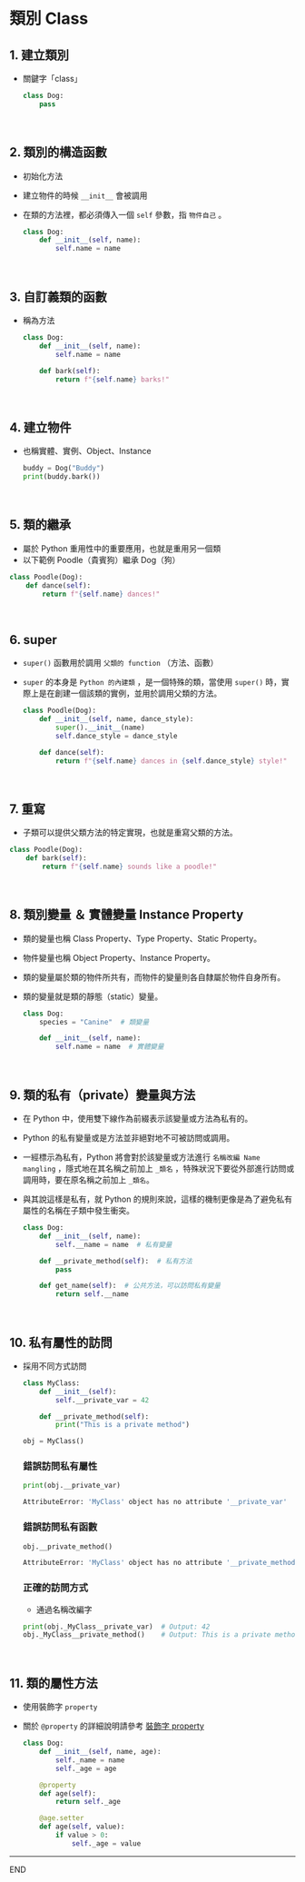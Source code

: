 # 類別 Class

## 1. 建立類別
- 關鍵字「class」

    ```python 
    class Dog:
        pass
    ```

</br>

## 2. 類別的構造函數
- 初始化方法
- 建立物件的時候 `__init__` 會被調用
- 在類的方法裡，都必須傳入一個 `self` 參數，指 `物件自己` 。

    ```python
    class Dog:
        def __init__(self, name):
            self.name = name
    ```

</br>

## 3. 自訂義類的函數
- 稱為方法

    ```python
    class Dog:
        def __init__(self, name):
            self.name = name

        def bark(self):
            return f"{self.name} barks!"
    ```

</br>

## 4. 建立物件 
- 也稱實體、實例、Object、Instance
  
    ```python
    buddy = Dog("Buddy")
    print(buddy.bark())
    ```

</br>

## 5. 類的繼承
- 屬於 Python 重用性中的重要應用，也就是重用另一個類
- 以下範例 Poodle（貴賓狗）繼承 Dog（狗）

```python
class Poodle(Dog):
    def dance(self):
        return f"{self.name} dances!"
```

</br>

## 6. super
- `super()` 函數用於調用 `父類的 function` （方法、函數）
- `super` 的本身是 `Python 的內建類` ，是一個特殊的類，當使用 `super()` 時，實際上是在創建一個該類的實例，並用於調用父類的方法。

    ```python
    class Poodle(Dog):
        def __init__(self, name, dance_style):
            super().__init__(name)
            self.dance_style = dance_style

        def dance(self):
            return f"{self.name} dances in {self.dance_style} style!"
    ```

</br>

## 7. 重寫
- 子類可以提供父類方法的特定實現，也就是重寫父類的方法。

```python
class Poodle(Dog):
    def bark(self):
        return f"{self.name} sounds like a poodle!"
```

</br>

## 8. 類別變量 ＆ 實體變量 Instance Property
- 類的變量也稱 Class Property、Type Property、Static Property。
- 物件變量也稱 Object Property、Instance Property。
- 類的變量屬於類的物件所共有，而物件的變量則各自隸屬於物件自身所有。
- 類的變量就是類的靜態（static）變量。


    ```python
    class Dog:
        species = "Canine"  # 類變量

        def __init__(self, name):
            self.name = name  # 實體變量
    ```

</br>

## 9. 類的私有（private）變量與方法
- 在 Python 中，使用雙下線作為前綴表示該變量或方法為私有的。
- Python 的私有變量或是方法並非絕對地不可被訪問或調用。
- 一經標示為私有，Python 將會對於該變量或方法進行 `名稱改編 Name mangling` ，隱式地在其名稱之前加上 `_類名` ，特殊狀況下要從外部進行訪問或調用時，要在原名稱之前加上 `_類名`。
- 與其說這樣是私有，就 Python 的規則來說，這樣的機制更像是為了避免私有屬性的名稱在子類中發生衝突。


    ```python
    class Dog:
        def __init__(self, name):
            self.__name = name  # 私有變量

        def __private_method(self):  # 私有方法
            pass

        def get_name(self):  # 公共方法，可以訪問私有變量
            return self.__name
    ```

</br>

## 10. 私有屬性的訪問
- 採用不同方式訪問

    ```python
    class MyClass:
        def __init__(self):
            self.__private_var = 42

        def __private_method(self):
            print("This is a private method")

    obj = MyClass()
    ```

    ### 錯誤訪問私有屬性
    ```python
    print(obj.__private_var)
    ```
    ```bash
    AttributeError: 'MyClass' object has no attribute '__private_var'
    ```

    ### 錯誤訪問私有函數
    ```python
    obj.__private_method()
    ```
    ```bash
    AttributeError: 'MyClass' object has no attribute '__private_method'
    ```

    ### 正確的訪問方式
    - 通過名稱改編字
    ```python
    print(obj._MyClass__private_var)  # Output: 42
    obj._MyClass__private_method()    # Output: This is a private method
    ```

</br>

## 11. 類的屬性方法
- 使用裝飾字 `property`
- 關於 `@property` 的詳細說明請參考 [裝飾字 property](/12_裝飾器/1_裝飾器.md)


    ```python
    class Dog:
        def __init__(self, name, age):
            self._name = name
            self._age = age

        @property
        def age(self):
            return self._age

        @age.setter
        def age(self, value):
            if value > 0:
                self._age = value
    ```

---

END
